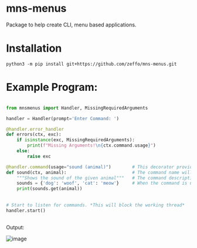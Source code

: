 # mns-menus
Package to help create CLI, menu based applications. 

# Installation
`python3 -m pip install git+https://github.com/zeffo/mns-menus.git`

# Example Program:

```py

from mnsmenus import Handler, MissingRequiredArguments

handler = Handler(prompt='Enter Command: ')

@handler.error_handler
def errors(ctx, exc):
    if isinstance(exc, MissingRequiredArguments):
        print(f"Missing Arguments!\n{ctx.command.usage}")
    else:
        raise exc

@handler.command(usage="sound (animal)")        # This decorator provides core functionality for creating CLI commands. You must specify the usage.
def sound(ctx, animal):                         # The command name will be taken from the function name.
    """Shows the sound of the given animal"""   # The command description will be obtained from the docstring.
    sounds = {'dog': 'woof', 'cat': 'meow'}     # When the command is used in the command line, this function will be called.
    print(sounds.get(animal))
    
    
# Start to listen for commands. *This will block the working thread*
handler.start()
    
```
Output:

![image](https://media.discordapp.net/attachments/734363926208184320/852818765384384512/unknown.png)
